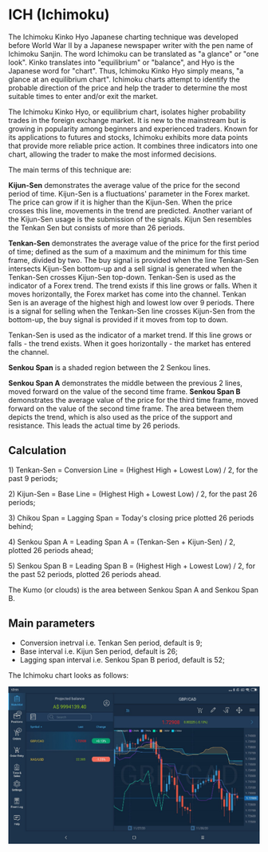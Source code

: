 # ICH \(Ichimoku\)

The Ichimoku Kinko Hyo Japanese charting technique was developed before World War II by a Japanese newspaper writer with the pen name of Ichimoku Sanjin. The word Ichimoku can be translated as "a glance" or "one look". Kinko translates into "equilibrium" or "balance", and Hyo is the Japanese word for "chart". Thus, Ichimoku Kinko Hyo simply means, "a glance at an equilibrium chart". Ichimoku charts attempt to identify the probable direction of the price and help the trader to determine the most suitable times to enter and/or exit the market.

The Ichimoku Kinko Hyo, or equilibrium chart, isolates higher probability trades in the foreign exchange market. It is new to the mainstream but is growing in popularity among beginners and experienced traders. Known for its applications to futures and stocks, Ichimoku exhibits more data points that provide more reliable price action. It combines three indicators into one chart, allowing the trader to make the most informed decisions.

The main terms of this technique are:

**Kijun-Sen** demonstrates the average value of the price for the second period of time. Kijun-Sen is a fluctuations' parameter in the Forex market. The price can grow if it is higher than the Kijun-Sen. When the price crosses this line, movements in the trend are predicted. Another variant of the Kijun-Sen usage is the submission of the signals. Kijun Sen resembles the Tenkan Sen but consists of more than 26 periods.

**Tenkan-Sen** demonstrates the average value of the price for the first period of time; defined as the sum of a maximum and the minimum for this time frame, divided by two. The buy signal is provided when the line Tenkan-Sen intersects Kijun-Sen bottom-up and a sell signal is generated when the Tenkan-Sen crosses Kijun-Sen top-down. Tenkan-Sen is used as the indicator of a Forex trend. The trend exists if this line grows or falls. When it moves horizontally, the Forex market has come into the channel. Tenkan Sen is an average of the highest high and lowest low over 9 periods. There is a signal for selling when the Tenkan-Sen line crosses Kijun-Sen from the bottom-up, the buy signal is provided if it moves from top to down.

Tenkan-Sen is used as the indicator of a market trend. If this line grows or falls - the trend exists. When it goes horizontally - the market has entered the channel.

**Senkou Span** is a shaded region between the 2 Senkou lines.

**Senkou Span A** demonstrates the middle between the previous 2 lines, moved forward on the value of the second time frame. **Senkou Span B** demonstrates the average value of the price for the third time frame, moved forward on the value of the second time frame. The area between them depicts the trend, which is also used as the price of the support and resistance. This leads the actual time by 26 periods.

## Calculation

1\) Tenkan-Sen = Conversion Line = \(Highest High + Lowest Low\) / 2, for the past 9 periods;

2\) Kijun-Sen = Base Line = \(Highest High + Lowest Low\) / 2, for the past 26 periods;

3\) Chikou Span = Lagging Span = Today's closing price plotted 26 periods behind;

4\) Senkou Span A = Leading Span A = \(Tenkan-Sen + Kijun-Sen\) / 2, plotted 26 periods ahead;

5\) Senkou Span B = Leading Span B = \(Highest High + Lowest Low\) / 2, for the past 52 periods, plotted 26 periods ahead.

The Kumo \(or clouds\) is the area between Senkou Span A and Senkou Span B.

## Main parameters

* Conversion inetrval i.e. Tenkan Sen period, default is 9;
* Base interval i.e. Kijun Sen period, default is 26;
* Lagging span interval i.e. Senkou Span B period, default is 52;

The Ichimoku chart looks as follows:

![](../../../../../.gitbook/assets/ich%20%282%29.jpg)

